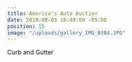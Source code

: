 ```yaml
---
title: America's Auto Auction
date: 2018-08-03 16:43:00 -05:00
position: 15
image: "/uploads/gallery_IMG_0384.JPG"
---
```


Curb and Gutter